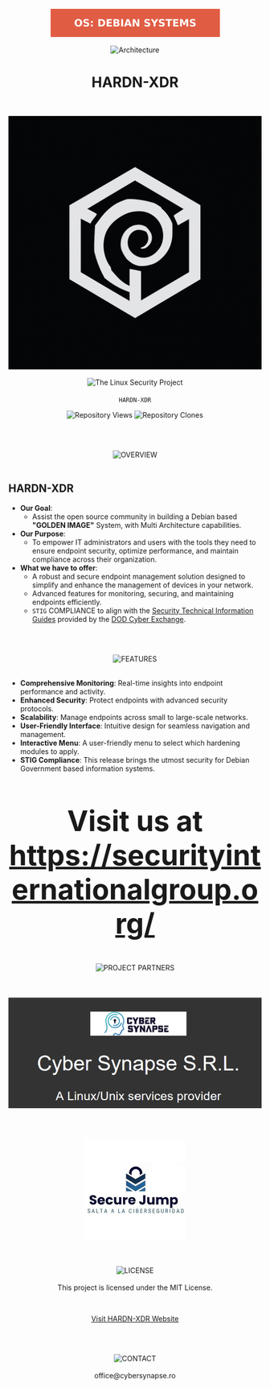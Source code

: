 <p align="center">
  <img src="images/OSdebianSystems.svg" alt="OSdebianSystems">
</p>

<p align="center">
  <img src="https://img.shields.io/badge/arch-amd64:arm64-blue?style=flat-square&logo=linux" alt="Architecture">
</p>
<h1 align="center">HARDN-XDR</h1>
<br>


<p align="center">
  <img src="images/HARDN-XDR-LOGO-color-inverted.png" alt="HARDN-XDR-LOGO-color-inverted">
</p>


<p align="center">
  <img src="https://img.shields.io/badge/The_Linux_Security_Project-red?style=for-the-badge&labelColor=black" alt="The Linux Security Project"><br><br>
  <code>HARDN-XDR</code>
</p>


<p align="center">
  <img src="https://img.shields.io/endpoint?label=Views&url=https://opensource-for-freedom.github.io/HARDN-XDR/traffic-views.json" alt="Repository Views" />
  <img src="https://img.shields.io/endpoint?label=Clones&url=https://opensource-for-freedom.github.io/HARDN-XDR/traffic-clones.json" alt="Repository Clones" />
</p>


<br>
<br>
<p align="center">
  <img src="https://img.shields.io/badge/OVERVIEW-white?style=for-the-badge&labelColor=black" alt="OVERVIEW"><br><br>
</p>


## HARDN-XDR
- **Our Goal**:
  - Assist the open source community in building a Debian based **"GOLDEN IMAGE"** System, with Multi Architecture capabilities.
- **Our Purpose**:
  - To empower IT administrators and users with the tools they need to ensure endpoint security, optimize performance, and maintain compliance across their organization.
- **What we have to offer**:
  - A robust and secure endpoint management solution designed to simplify and enhance the management of devices in your network.
  - Advanced features for monitoring, securing, and maintaining endpoints efficiently.
  - `STIG` COMPLIANCE to align with the [Security Technical Information Guides](https://public.cyber.mil/stigs/) provided by the [DOD Cyber Exchange](https://public.cyber.mil/).


<br>
<br>
<p align="center">
  <img src="https://img.shields.io/badge/FEATURES-white?style=for-the-badge&labelColor=black" alt="FEATURES"><br><br>
</p>

- **Comprehensive Monitoring**: Real-time insights into endpoint performance and activity.
- **Enhanced Security**: Protect endpoints with advanced security protocols.
- **Scalability**: Manage endpoints across small to large-scale networks.
- **User-Friendly Interface**: Intuitive design for seamless navigation and management.
- **Interactive Menu**: A user-friendly menu to select which hardening modules to apply.
- **STIG Compliance**: This release brings the utmost security for Debian Government based information systems.


<br>

<br>
<p align="center">
<strong><span style="font-size: 4em;">Visit us at</span></strong><br>
  <strong><a href="https://securityinternationalgroup.org/" style="font-size: 4em;">https://securityinternationalgroup.org/</a></strong><br>
</p>



<br>

<p align="center">
  <img src="https://img.shields.io/badge/PROJECT PARTNERS-white?style=for-the-badge&labelColor=black" alt="PROJECT PARTNERS"><br><br>
</p>

<div align="center">
  <img src="images/cybersynapse.png" alt="CyberSynapse" width="auto" style="margin: 20px 0;" />
  <br><br>
  <img src="images/securejump.jpg" alt="SecureJump" width="auto" style="margin: 20px 0;" />
</div>


<br>

<p align="center">
  <img src="https://img.shields.io/badge/LICENSE-white?style=for-the-badge&labelColor=black" alt="LICENSE"><br><br>
This project is licensed under the MIT License.

</p>

<br>


<p align="center">
  <a href="https://hardn.cybersynapse.ro/">Visit HARDN-XDR Website</a><br><br>
</p>



<br>

<p align="center">
  <img src="https://img.shields.io/badge/CONTACT-white?style=for-the-badge&labelColor=black" alt="CONTACT"><br><br>
office@cybersynapse.ro
</p>

